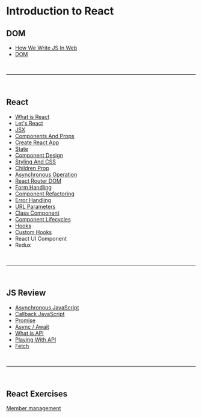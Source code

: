 # Introduction to React

## DOM

- [How We Write JS In Web](https://github.com/napatwongchr/intro-to-react/blob/main/lessons/how-we-write-js.md)
- [DOM](https://github.com/napatwongchr/intro-to-react/blob/main/lessons/dom.md)

<br><hr><br>

## React

- [What is React](https://github.com/napatwongchr/intro-to-react/blob/main/lessons/what-is-react.md)
- [Let's React](https://github.com/napatwongchr/intro-to-react/blob/main/lessons/lets-react.md)
- [JSX](https://github.com/napatwongchr/intro-to-react/blob/main/lessons/jsx.md)
- [Components And Props](https://github.com/napatwongchr/intro-to-react/blob/main/lessons/components-and-props.md)
- [Create React App](https://github.com/napatwongchr/intro-to-react/blob/main/lessons/create-react-app.md)
- [State](https://github.com/napatwongchr/intro-to-react/blob/main/lessons/state.md)
- [Component Design](https://github.com/napatwongchr/intro-to-react/blob/main/lessons/component-design.md)
- [Styling And CSS](https://github.com/napatwongchr/intro-to-react/blob/main/lessons/styling-and-css.md)
- [Children Prop](https://github.com/napatwongchr/intro-to-react/blob/main/lessons/children-prop.md)
- [Asynchronous Operation](https://github.com/napatwongchr/intro-to-react/blob/main/lessons/asynchronous-operation.md)
- [React Router DOM](https://github.com/napatwongchr/intro-to-react/blob/main/lessons/react-router-dom.md)
- [Form Handling](https://github.com/napatwongchr/intro-to-react/blob/main/lessons/form-handling.md)
- [Component Refactoring](https://github.com/napatwongchr/intro-to-react/blob/main/lessons/component-refactoring.md)
- [Error Handling](https://github.com/napatwongchr/intro-to-react/blob/main/lessons/error-handling.md)
- [URL Parameters](https://github.com/napatwongchr/intro-to-react/blob/main/lessons/url-parameters.md)
- [Class Component](https://github.com/napatwongchr/intro-to-react/blob/main/lessons/class-component.md)
- [Component Lifecycles](https://github.com/napatwongchr/intro-to-react/blob/main/lessons/lifecycle-methods.md)
- [Hooks](https://github.com/napatwongchr/intro-to-react/blob/main/lessons/hooks.md)
- [Custom Hooks](https://github.com/napatwongchr/intro-to-react/blob/main/lessons/custom-hook.md)
- React UI Component
- Redux

<br><hr><br>

## JS Review

- [Asynchronous JavaScript](https://github.com/napatwongchr/intro-to-javascript/blob/main/lessons/14-1-asynchronous-javascript.md)
- [Callback JavaScript](https://github.com/napatwongchr/intro-to-javascript/blob/main/lessons/14-2-asynchronous-callback-function.md)
- [Promise](https://github.com/napatwongchr/intro-to-javascript/blob/main/lessons/14-3-asynchronous-promise.md)
- [Async / Await](https://github.com/napatwongchr/intro-to-javascript/blob/main/lessons/14-4-asynchronous-async-await.md)
- [What is API](https://github.com/napatwongchr/intro-to-javascript/blob/main/lessons/14-5-what-is-api.md)
- [Playing With API](https://github.com/napatwongchr/intro-to-javascript/blob/main/lessons/14-6-playing-with-api.md)
- [Fetch](https://github.com/napatwongchr/intro-to-javascript/blob/main/lessons/14-7-asynchronous-fetch.md)

<br><hr><br>

## React Exercises

[Member management](./exercises/member-management.md)
